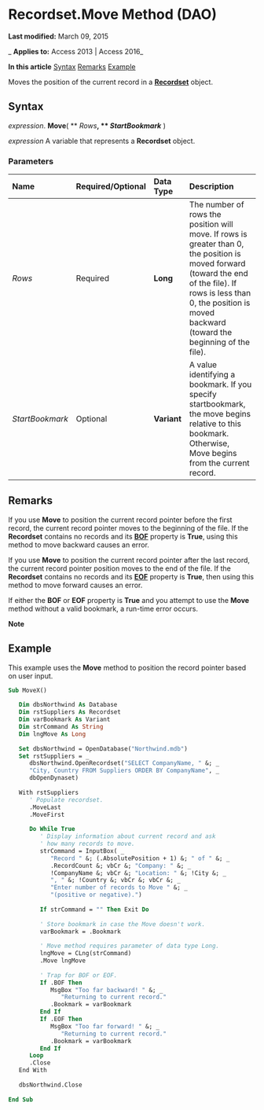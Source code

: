 
# Recordset.Move Method (DAO)

 **Last modified:** March 09, 2015

 _ **Applies to:** Access 2013 | Access 2016_

 **In this article**
[Syntax](#sectionSection0)
[Remarks](#sectionSection1)
[Example](#sectionSection2)


Moves the position of the current record in a  **[Recordset](9774232c-e6da-175b-fc7f-ed2ab7908fa0.md)** object.

## Syntax
<a name="sectionSection0"> </a>

 _expression_. **Move**( ** _Rows_**, ** _StartBookmark_** )

 _expression_ A variable that represents a **Recordset** object.


### Parameters



|**Name**|**Required/Optional**|**Data Type**|**Description**|
|:-----|:-----|:-----|:-----|
| _Rows_|Required|**Long**|The number of rows the position will move. If rows is greater than 0, the position is moved forward (toward the end of the file). If rows is less than 0, the position is moved backward (toward the beginning of the file).|
| _StartBookmark_|Optional|**Variant**|A value identifying a bookmark. If you specify startbookmark, the move begins relative to this bookmark. Otherwise, Move begins from the current record.|

## Remarks
<a name="sectionSection1"> </a>

If you use  **Move** to position the current record pointer before the first record, the current record pointer moves to the beginning of the file. If the **Recordset** contains no records and its **[BOF](c50a0c5f-1b26-33ea-4cf2-311f9514a94a.md)** property is **True**, using this method to move backward causes an error.

If you use  **Move** to position the current record pointer after the last record, the current record pointer position moves to the end of the file. If the **Recordset** contains no records and its **[EOF](aa82c6f9-89da-1061-437c-8ffb000744b6.md)** property is **True**, then using this method to move forward causes an error.

If either the  **BOF** or **EOF** property is **True** and you attempt to use the **Move** method without a valid bookmark, a run-time error occurs.


 **Note**  


## Example
<a name="sectionSection2"> </a>

This example uses the  **Move** method to position the record pointer based on user input.


```vb
Sub MoveX() 
 
   Dim dbsNorthwind As Database 
   Dim rstSuppliers As Recordset 
   Dim varBookmark As Variant 
   Dim strCommand As String 
   Dim lngMove As Long 
 
   Set dbsNorthwind = OpenDatabase("Northwind.mdb") 
   Set rstSuppliers = _ 
      dbsNorthwind.OpenRecordset("SELECT CompanyName, " &; _ 
      "City, Country FROM Suppliers ORDER BY CompanyName", _ 
      dbOpenDynaset) 
 
   With rstSuppliers 
      ' Populate recordset. 
      .MoveLast 
      .MoveFirst 
 
      Do While True 
         ' Display information about current record and ask  
         ' how many records to move. 
         strCommand = InputBox( _ 
            "Record " &; (.AbsolutePosition + 1) &; " of " &; _ 
            .RecordCount &; vbCr &; "Company: " &; _ 
            !CompanyName &; vbCr &; "Location: " &; !City &; _ 
            ", " &; !Country &; vbCr &; vbCr &; _ 
            "Enter number of records to Move " &; _ 
            "(positive or negative).") 
 
         If strCommand = "" Then Exit Do 
 
         ' Store bookmark in case the Move doesn't work. 
         varBookmark = .Bookmark 
 
         ' Move method requires parameter of data type Long. 
         lngMove = CLng(strCommand) 
         .Move lngMove 
 
         ' Trap for BOF or EOF. 
         If .BOF Then 
            MsgBox "Too far backward! " &; _ 
               "Returning to current record." 
            .Bookmark = varBookmark 
         End If 
         If .EOF Then 
            MsgBox "Too far forward! " &; _ 
               "Returning to current record." 
            .Bookmark = varBookmark 
         End If 
      Loop 
      .Close 
   End With 
 
   dbsNorthwind.Close 
 
End Sub
```

